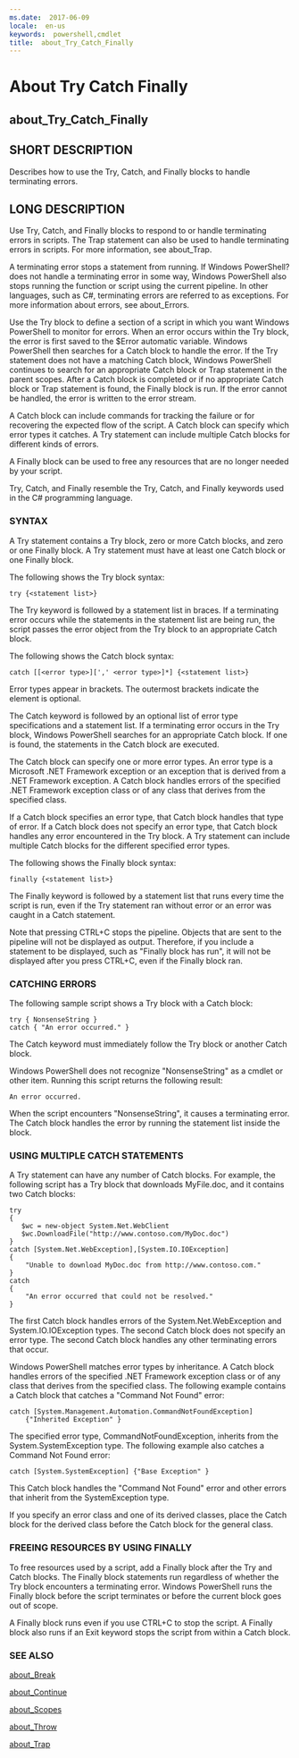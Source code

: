 ```yaml
---
ms.date:  2017-06-09
locale:  en-us
keywords:  powershell,cmdlet
title:  about_Try_Catch_Finally
---
```


# About Try Catch Finally
## about_Try_Catch_Finally


## SHORT DESCRIPTION
Describes how to use the Try, Catch, and Finally blocks to handle terminating errors.


## LONG DESCRIPTION
Use Try, Catch, and Finally blocks to respond to or handle terminating errors in scripts. The Trap statement can also be used to handle terminating errors in scripts. For more information, see about_Trap.

A terminating error stops a statement from running. If  Windows PowerShell?does not handle a terminating error in some way,  Windows PowerShell also stops running the function or script using the current pipeline. In other languages, such as C\#, terminating errors are referred to as exceptions. For more information about errors, see about_Errors.

Use the Try block to define a section of a script in which you want  Windows PowerShell to monitor for errors. When an error occurs within the Try block, the error is first saved to the $Error automatic variable.  Windows PowerShell then searches for a Catch block to handle the error. If the Try statement does not have a  matching Catch block,  Windows PowerShell continues to search for an appropriate Catch block or Trap statement in the parent scopes. After a Catch block is completed or if no appropriate Catch block or Trap statement is found, the Finally block is run. If the error cannot be handled, the error is written to the error stream.

A Catch block can include commands for tracking the failure or for recovering the expected flow of the script. A Catch block can specify which error types it catches. A Try statement can include multiple Catch blocks for different kinds of errors.

A Finally block can be used to free any resources that are no longer needed by your script.

Try, Catch, and Finally resemble the Try, Catch, and Finally keywords used in the C\# programming language.


### SYNTAX
A Try statement contains a Try block, zero or more Catch blocks, and zero or one Finally block. A Try statement must have at least one Catch block or one Finally block.

The following shows the Try block syntax:


```
try {<statement list>}
```


The Try keyword is followed by a statement list in braces. If a terminating error occurs while the statements in the statement list are being run, the script passes the error object from the Try block to an appropriate Catch block.

The following shows the Catch block syntax:


```
catch [[<error type>][',' <error type>]*] {<statement list>}
```


Error types appear in brackets. The outermost brackets indicate the element is optional.

The Catch keyword is followed by an optional list of error type specifications and a statement list. If a terminating error occurs in the Try block,  Windows PowerShell searches for an appropriate Catch block. If one is found, the statements in the Catch block are executed.

The Catch block can specify one or more error types. An error type is a Microsoft .NET Framework exception or an exception that is derived from a .NET Framework exception. A Catch block handles errors of the specified .NET Framework exception class or of any class that derives from the specified class.

If a Catch block specifies an error type, that Catch block handles that type of error. If a Catch block does not specify an error type, that Catch block handles any error encountered in the Try block. A Try statement can include multiple Catch blocks for the different specified error types.

The following shows the Finally block syntax:


```
finally {<statement list>}
```


The Finally keyword is followed by a statement list that runs every time the script is run, even if the Try statement ran without error or an error was caught in a Catch statement.

Note that pressing CTRL\+C stops the pipeline. Objects that are sent to the pipeline will not be displayed as output. Therefore, if you include a statement to be displayed, such as "Finally block has run", it will not be displayed after you press CTRL\+C, even if the Finally block ran.


### CATCHING ERRORS
The following sample script shows a Try block with a Catch block:


```
try { NonsenseString }  
catch { "An error occurred." }
```


The Catch keyword must immediately follow the Try block or another Catch block.

Windows PowerShell does not recognize "NonsenseString" as a cmdlet or other item. Running this script returns the following result:


```
An error occurred.
```


When the script encounters "NonsenseString", it causes a terminating error. The Catch block handles the error by running the statement list inside the block.


### USING MULTIPLE CATCH STATEMENTS
A Try statement can have any number of Catch blocks. For example, the following script has a Try block that downloads MyFile.doc, and it contains two Catch blocks:


```
try  
{  
   $wc = new-object System.Net.WebClient  
   $wc.DownloadFile("http://www.contoso.com/MyDoc.doc")  
}  
catch [System.Net.WebException],[System.IO.IOException]  
{  
    "Unable to download MyDoc.doc from http://www.contoso.com."  
}  
catch  
{  
    "An error occurred that could not be resolved."  
}
```


The first Catch block handles errors of the System.Net.WebException and System.IO.IOException types. The second Catch block does not specify an error type. The second Catch block handles any other terminating errors that occur.

Windows PowerShell matches error types by inheritance. A Catch block handles errors of the specified .NET Framework exception class or of any class that derives from the specified class. The following example contains a Catch block that catches a "Command Not Found" error:


```
catch [System.Management.Automation.CommandNotFoundException]   
    {"Inherited Exception" }
```


The specified error type, CommandNotFoundException, inherits from the System.SystemException type. The following example also catches a Command Not Found error:


```
catch [System.SystemException] {"Base Exception" }
```


This Catch block handles the "Command Not Found" error and other errors that inherit from the SystemException type.

If you specify an error class and one of its derived classes, place the Catch block for the derived class before the Catch block for the general class.


### FREEING RESOURCES BY USING FINALLY
To free resources used by a script, add a Finally block after the Try and Catch blocks. The Finally block statements run regardless of whether the Try block encounters a terminating error.  Windows PowerShell runs the Finally block before the script terminates or before the current block goes out of scope.

A Finally block runs even if you use CTRL\+C to stop the script. A Finally block also runs if an Exit keyword stops the script from within a Catch block.


### SEE ALSO

[about_Break](about_Break.md)

[about_Continue](about_Continue.md)

[about_Scopes](about_Scopes.md)

[about_Throw](about_Throw.md)

[about_Trap](about_Trap.md)

